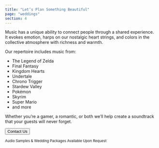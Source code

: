 ```yaml
---
title: "Let’s Plan Something Beautiful"
page: "weddings"
section: 4
---
```


Music has a unique ability to connect people through a shared experience. It evokes emotion, harps on our nostalgic heart strings, and colors in the collective atmosphere with richness and warmth.

Our repertoire includes music from:

- The Legend of Zelda
- Final Fantasy
- Kingdom Hearts
- Undertale
- Chrono Trigger
- Stardew Valley
- Pokémon
- Skyrim
- Super Mario
- and more

Whether you’re a gamer, a romantic, or both we’ll help create a soundtrack that your guests will never forget. 

<button class="contact-button">Contact Us</button>

<small class="align-center">Audio Samples & Wedding Packages Available Upon Request</small>